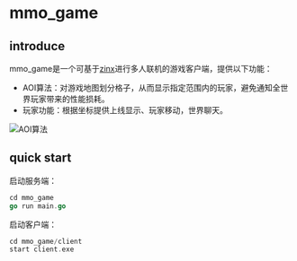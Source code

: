 # mmo_game

## introduce

mmo_game是一个可基于[zinx](https://github.com/lorenzoyu2000/zinx)进行多人联机的游戏客户端，提供以下功能：

- AOI算法：对游戏地图划分格子，从而显示指定范围内的玩家，避免通知全世界玩家带来的性能损耗。
- 玩家功能：根据坐标提供上线显示、玩家移动，世界聊天。

![AOI算法](https://imgs-1306864474.cos.ap-beijing.myqcloud.com/img/AOI%E7%AE%97%E6%B3%95.jpg)

## quick start

启动服务端：

```go
cd mmo_game
go run main.go
```

启动客户端：

```go
cd mmo_game/client
start client.exe
```



